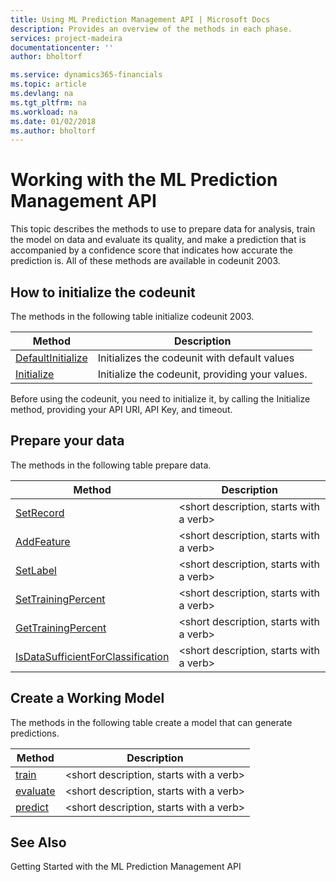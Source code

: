 ```yaml
---
title: Using ML Prediction Management API | Microsoft Docs
description: Provides an overview of the methods in each phase.
services: project-madeira
documentationcenter: ''
author: bholtorf

ms.service: dynamics365-financials
ms.topic: article
ms.devlang: na
ms.tgt_pltfrm: na
ms.workload: na
ms.date: 01/02/2018
ms.author: bholtorf
---
```


# Working with the ML Prediction Management API
This topic describes the methods to use to prepare data for analysis, train the model on data and evaluate its quality, and make a prediction that is accompanied by a confidence score that indicates how accurate the prediction is. All of these methods are available in codeunit 2003.

## How to initialize the codeunit
The methods in the following table initialize codeunit 2003.

|Method|Description|
|---|---|
|[DefaultInitialize](Methods/default-initialize.md)|Initializes the codeunit with default values|
|[Initialize](Methods/initialize.md)|Initialize the codeunit, providing your values.|

Before using the codeunit, you need to initialize it, by calling the Initialize method, providing your API URI, API Key, and timeout. 

## Prepare your data
The methods in the following table prepare data.

|Method|Description|
|---|---|
|[SetRecord](Methods/set-record.md)|<short description, starts with a verb>|
|[AddFeature](Methods/add-feature.md)|<short description, starts with a verb>|
|[SetLabel](Methods/set-label.md)|<short description, starts with a verb>|
|[SetTrainingPercent](Methods/set-training-percent.md)|<short description, starts with a verb>|
|[GetTrainingPercent](Methods/get-training-percent.md)|<short description, starts with a verb>|
|[IsDataSufficientForClassification](Methods/is-data-sufficient-for-classification.md)|<short description, starts with a verb>|

## Create a Working Model 
The methods in the following table create a model that can generate predictions.

|Method|Description|
|---|---|
|[train](Methods/train.md)|<short description, starts with a verb>|
|[evaluate](Methods/evaluate.md)|<short description, starts with a verb>|
|[predict](Methods/predict.md)|<short description, starts with a verb>|

## See Also
Getting Started with the ML Prediction Management API